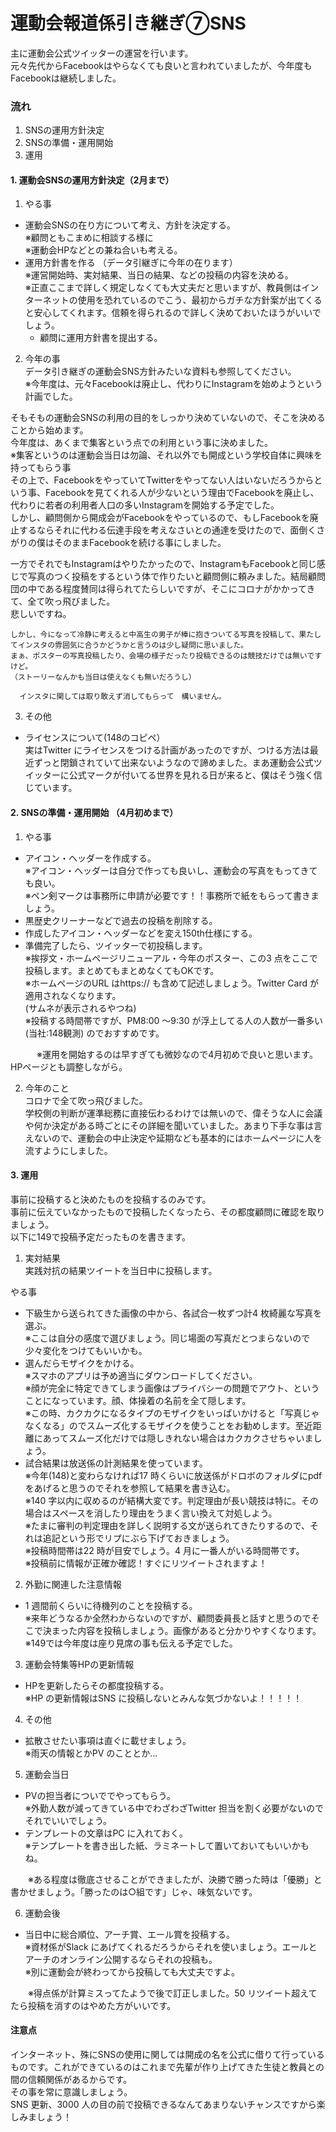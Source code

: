 # 運動会報道係引き継ぎ⑦SNS
主に運動会公式ツイッターの運営を行います。  
元々先代からFacebookはやらなくても良いと言われていましたが、今年度もFacebookは継続しました。


### 流れ  
1. SNSの運用方針決定  
2. SNSの準備・運用開始    
3. 運用  


#### 1. 運動会SNSの運用方針決定（2月まで）
1. やる事  
 * 運動会SNSの在り方について考え、方針を決定する。  
※顧問ともこまめに相談する様に  
※運動会HPなどとの兼ね合いも考える。  
 * 運用方針書を作る  （データ引継ぎに今年の在ります）  
 ※運営開始時、実対結果、当日の結果、などの投稿の内容を決める。  
 ※正直ここまで詳しく規定しなくても大丈夫だと思いますが、教員側はインターネットの使用を恐れているのでこう、最初からガチな方針案が出てくると安心してくれます。信頼を得られるので詳しく決めておいたほうがいいでしょう。
   * 顧問に運用方針書を提出する。  


2. 今年の事  
データ引き継ぎの運動会SNS方針みたいな資料も参照してください。  
※今年度は、元々Facebookは廃止し、代わりにInstagramを始めようという計画でした。  

 そもそもの運動会SNSの利用の目的をしっかり決めていないので、そこを決めることから始めます。  
 今年度は、あくまで集客という点での利用という事に決めました。  
 ※集客というのは運動会当日は勿論、それ以外でも開成という学校自体に興味を持ってもらう事  
 その上で、FacebookをやっていてTwitterをやってない人はいないだろうからという事、Facebookを見てくれる人が少ないという理由でFacebookを廃止し、代わりに若者の利用者人口の多いInstagramを開始する予定でした。  
 しかし、顧問側から開成会がFacebookをやっているので、もしFacebookを廃止するならそれに代わる伝達手段を考えなさいとの通達を受けたので、面倒くさがりの僕はそのままFacebookを続ける事にしました。

  一方でそれでもInstagramはやりたかったので、InstagramもFacebookと同じ感じで写真のつく投稿をするという体で作りたいと顧問側に頼みました。結局顧問団の中である程度賛同は得られてたらしいですが、そこにコロナがかかってきて、全て吹っ飛びました。  
  悲しいですね。  

    しかし、今になって冷静に考えると中高生の男子が棒に抱きついてる写真を投稿して、果たしてインスタの雰囲気に合うかどうかと言うのは少し疑問に思いました。  
    まぁ、ポスターの写真投稿したり、会場の様子だったり投稿できるのは競技だけでは無いですけど。  
    （ストーリーなんかも当日は使えなくも無いだろうし）  

      インスタに関しては取り敢えず消してもらって　構いません。

3. その他  
 * ライセンスについて(148のコピペ）  
   実はTwitter にライセンスをつける計画があったのですが、つける方法は最近ずっと閉鎖されていて出来ないようなので諦めました。まあ運動会公式ツイッターに公式マークが付いてる世界を見れる日が来ると、僕はそう強く信じています。


#### 2. SNSの準備・運用開始 （4月初めまで）
1. やる事  
 * アイコン・ヘッダーを作成する。  
 ※アイコン・ヘッダーは自分で作っても良いし、運動会の写真をもってきても良い。  
 ※ペン剣マークは事務所に申請が必要です！！事務所で紙をもらって書きましょう。
 * 黒歴史クリーナーなどで過去の投稿を削除する。
 * 作成したアイコン・ヘッダーなどを変え150th仕様にする。
 * 準備完了したら、ツイッターで初投稿します。  
 ※挨拶文・ホームページリニューアル・今年のポスター、この3 点をここで投稿します。まとめてもまとめなくてもOKです。  
 ※ホームページのURL はhttps:// も含めて記述しましょう。Twitter Card が適用されなくなります。  
 (サムネが表示されるやつね)  
※投稿する時間帯ですが、PM8:00 〜9:30 が浮上してる人の人数が一番多い(当社:148観測) のでおすすめです。

　　　※運用を開始するのは早すぎても微妙なので4月初めで良いと思います。HPページとも調整しながら。

2. 今年のこと  
コロナで全て吹っ飛びました。  
学校側の判断が運準総務に直接伝わるわけでは無いので、偉そうな人に会議や何か決定がある時ごとにその詳細を聞いていました。あまり下手な事は言えないので、運動会の中止決定や延期なども基本的にはホームページに人を流すようにしました。

#### 3. 運用  
事前に投稿すると決めたものを投稿するのみです。  
事前に伝えていなかったもので投稿したくなったら、その都度顧問に確認を取りましょう。  
以下に149で投稿予定だったものを書きます。  

1. 実対結果  
実践対抗の結果ツイートを当日中に投稿します。  

 やる事  
 * 下級生から送られてきた画像の中から、各試合一枚ずつ計4 枚綺麗な写真を選ぶ。  
※ここは自分の感度で選びましょう。同じ場面の写真だとつまらないので少々変化をつけてもいいかも。
 * 選んだらモザイクをかける。  
 ※スマホのアプリは予め適当にダウンロードしてください。  
 ※顔が完全に特定できてしまう画像はプライバシーの問題でアウト、ということになっています。顔、体操着の名前を全て隠します。  
 ※この時、カクカクになるタイプのモザイクをいっぱいかけると「写真じゃなくなる」のでスムーズ化するモザイクを使うことをお勧めします。至近距離にあってスムーズ化だけでは隠しきれない場合はカクカクさせちゃいましょう。  
 * 試合結果は放送係の計測結果を使っています。   
 ※今年(148)と変わらなければ17 時くらいに放送係がドロボのフォルダにpdf をあげると思うのでそれを参照して結果を書き込む。  
 ※140 字以内に収めるのが結構大変です。判定理由が長い競技は特に。その場合はスペースを消したり理由をうまく言い換えて対処しよう。  
 ※たまに審判の判定理由を詳しく説明する文が送られてきたりするので、それは追記という形でリプにぶら下げておきましょう。  
 ※投稿時間帯は22 時が目安でしょう。4 月に一番人がいる時間帯です。  
 ※投稿前に情報が正確か確認！すぐにリツイートされますよ！


2. 外勤に関連した注意情報  
 * 1 週間前くらいに待機列のことを投稿する。  
 ※来年どうなるか全然わからないのですが、顧問委員長と話すと思うのでそこで決まった内容を投稿しましょう。画像があると分かりやすくなります。  
 ※149では今年度は座り見席の事も伝える予定でした。


3. 運動会特集等HPの更新情報  
 * HPを更新したらその都度投稿する。  
 ※HP の更新情報はSNS に投稿しないとみんな気づかないよ！！！！！


4. その他
 * 拡散させたい事項は直ぐに載せましょう。  
 ※雨天の情報とかPV のこととか...

5. 運動会当日
 * PVの担当者についででやってもらう。  
 ※外勤人数が減ってきている中でわざわざTwitter 担当を割く必要がないのでそれでいいでしょう。
 * テンプレートの文章はPC に入れておく。  
 ※テンプレートを書き出した紙、ラミネートして置いておいてもいいかもね。

　　※ある程度は徹底させることができましたが、決勝で勝った時は「優勝」と書かせましょう。「勝ったのは○組です」じゃ、味気ないです。

6. 運動会後
 * 当日中に総合順位、アーチ賞、エール賞を投稿する。  
 ※資材係がSlack にあげてくれるだろうからそれを使いましょう。エールとアーチのオンライン公開するならそれの投稿も。  
 ※別に運動会が終わってから投稿しても大丈夫ですよ。

　　※得点係が計算ミスってたようで後で訂正しました。50 リツイート超えてたら投稿を消すのはやめた方がいいです。


#### 注意点  
インターネット、殊にSNSの使用に関しては開成の名を公式に借りて行っているものです。これができているのはこれまで先輩が作り上げてきた生徒と教員との間の信頼関係があるからです。  
その事を常に意識しましょう。  
SNS 更新、3000 人の目の前で投稿できるなんてあまりないチャンスですから楽しみましょう！
